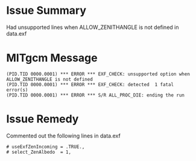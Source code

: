 # Issue Summary

Had unsupported lines when ALLOW_ZENITHANGLE is not defined in data.exf

# MITgcm Message

```
(PID.TID 0000.0001) *** ERROR *** EXF_CHECK: unsupported option when ALLOW_ZENITHANGLE is not defined
(PID.TID 0000.0001) *** ERROR *** EXF_CHECK: detected  1 fatal error(s)
(PID.TID 0000.0001) *** ERROR *** S/R ALL_PROC_DIE: ending the run
```

# Issue Remedy

Commented out the following lines in data.exf
```
# useExfZenIncoming = .TRUE., 
# select_ZenAlbedo  = 1,
```